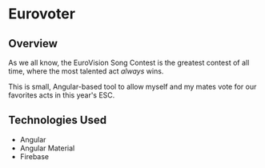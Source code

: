 # Eurovoter

## Overview
As we all know, the EuroVision Song Contest is the greatest contest of all time, where the most talented act *always* wins. 

This is small, Angular-based tool to allow myself and my mates vote for our favorites acts in this year's ESC.

## Technologies Used
* Angular
* Angular Material
* Firebase